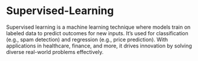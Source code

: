 # Supervised-Learning
Supervised learning is a machine learning technique where models train on labeled data to predict outcomes for new inputs. It’s used for classification (e.g., spam detection) and regression (e.g., price prediction). With applications in healthcare, finance, and more, it drives innovation by solving diverse real-world problems effectively.
